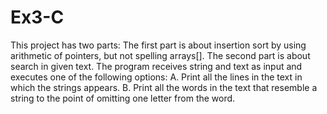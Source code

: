 # Ex3-C

This project has two parts:
The first part is about insertion sort by using arithmetic of pointers, but not spelling arrays[].
The second part is about search in given text. The program receives string and text as input and executes one of the following options:
A. Print all the lines in the text in which the strings appears. 
B. Print all the words in the text that resemble a string to the point of omitting one letter from the word.
